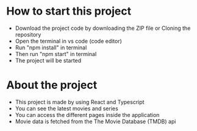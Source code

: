 # How to start this project
* Download the project code by downloading the ZIP file or Cloning the repository
* Open the terminal in vs code (code editor)
* Run "npm install" in terminal
* Then run "npm start" in terminal
* The project will be started

# About the project
- This project is made by using React and Typescript
- You can see the latest movies and series
- You can access the different pages inside the application
- Movie data is fetched from the The Movie Database (TMDB) api
